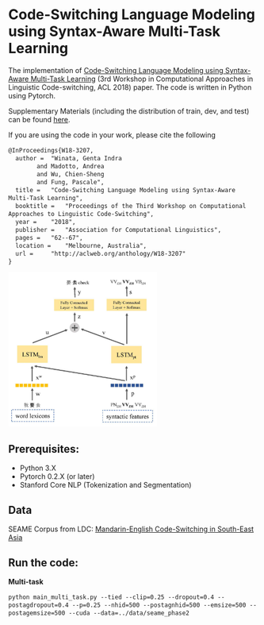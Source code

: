# Code-Switching Language Modeling using Syntax-Aware Multi-Task Learning
The implementation of <a href="http://aclweb.org/anthology/W18-3207">Code-Switching Language Modeling using Syntax-Aware Multi-Task Learning</a> (3rd Workshop in Computational Approaches in Linguistic Code-switching, ACL 2018) paper. The code is written in Python using Pytorch.

Supplementary Materials (including the distribution of train, dev, and test) can be found <a href="https://github.com/gentaiscool/multi-task-cs-lm/blob/master/doc/supplementary-materials-code.pdf">here</a>.

If you are using the code in your work, please cite the following
```
@InProceedings{W18-3207,
  author = 	"Winata, Genta Indra
		and Madotto, Andrea
		and Wu, Chien-Sheng
		and Fung, Pascale",
  title = 	"Code-Switching Language Modeling using Syntax-Aware Multi-Task Learning",
  booktitle = 	"Proceedings of the Third Workshop on Computational Approaches to Linguistic Code-Switching",
  year = 	"2018",
  publisher = 	"Association for Computational Linguistics",
  pages = 	"62--67",
  location = 	"Melbourne, Australia",
  url = 	"http://aclweb.org/anthology/W18-3207"
}
```

<img src="img/multi-task-model.jpg" width=300>

## Prerequisites:
- Python 3.X
- Pytorch 0.2.X (or later)
- Stanford Core NLP (Tokenization and Segmentation)

## Data
SEAME Corpus from LDC: <a href="https://catalog.ldc.upenn.edu/ldc2015s04">Mandarin-English Code-Switching in South-East Asia</a>

## Run the code:

<b>Multi-task</b>
```
python main_multi_task.py --tied --clip=0.25 --dropout=0.4 --postagdropout=0.4 --p=0.25 --nhid=500 --postagnhid=500 --emsize=500 --postagemsize=500 --cuda --data=../data/seame_phase2
```
